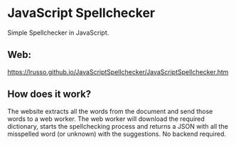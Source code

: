 # JavaScript Spellchecker

Simple Spellchecker in JavaScript.

## Web:

https://lrusso.github.io/JavaScriptSpellchecker/JavaScriptSpellchecker.htm

## How does it work?

The website extracts all the words from the document and send those words to a web worker. The web worker will download the required dictionary, starts the spellchecking process and returns a JSON with all the misspelled word (or unknown) with the suggestions. No backend required.
